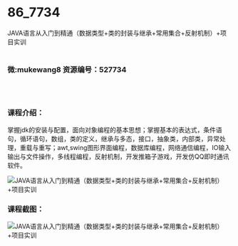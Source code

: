 # 86_7734
JAVA语言从入门到精通（数据类型+类的封装与继承+常用集合+反射机制）+项目实训
<br/></br>
<h3>微:mukewang8 资源编号：527734</h3>
<br/></br>
<h3>课程介绍：</h3>
<p>掌握jdk的安装与配置，面向对象编程的基本思想；掌握基本的表达式，条件语句，循环语句，数组，类的定义，继承与多态，接口，抽象类，内部类，异常处理，重载与重写；awt,swing图形界面编程，数据库编程，网络通信编程，IO输入输出与文件操作，多线程编程，反射机制，开发推箱子游戏，开发仿QQ即时通讯软件。</p>
<p><img src="https://www.ko996.com/wp-content/uploads/img/2019/10/356-19-300x200.jpg" alt="JAVA语言从入门到精通（数据类型+类的封装与继承+常用集合+反射机制）+项目实训"></p>
<h3>课程截图：</h3>
<p><img src="https://www.ko996.com/wp-content/uploads/img/2019/10/1-34.png" alt="JAVA语言从入门到精通（数据类型+类的封装与继承+常用集合+反射机制）+项目实训"></p>
